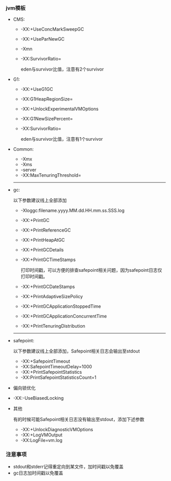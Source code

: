 ### jvm模板
* CMS:
  
  * -XX:+UseConcMarkSweepGC
  
  * -XX:+UseParNewGC
  
  * -Xmn
  
  * -XX:SurvivorRatio=
  
    eden与survivor比值，注意有2个survivor
  
* G1:

  * -XX:+UseG1GC

  * -XX:G1HeapRegionSize=

  * -XX:+UnlockExperimentalVMOptions

  * -XX:G1NewSizePercent=

  * -XX:SurvivorRatio=

    eden与survivor比值，注意有1个survivor

* Common:
  
  * -Xmx
  * -Xms
  * -server
  * -XX:MaxTenuringThreshold=

  ---

* gc:

  以下参数建议线上全部添加

  * -Xloggc:filename.yyyy.MM.dd.HH.mm.ss.SSS.log

  * -XX:+PrintGC

  * -XX:+PrintReferenceGC

  * -XX:+PrintHeapAtGC

  * -XX:+PrintGCDetails

  * -XX:+PrintGCTimeStamps

    打印时间戳，可以方便的排查safepoint相关问题，因为safepoint日志仅打印时间戳。

  * -XX:+PrintGCDateStamps

  * -XX:+PrintAdaptiveSizePolicy

  * -XX:+PrintGCApplicationStoppedTime

  * -XX:+PrintGCApplicationConcurrentTime

  * -XX:+PrintTenuringDistribution

  ---

* safepoint:

  以下参数建议线上全部添加，Safepoint相关日志会输出至stdout

  * -XX:+SafepointTimeout
  * -XX:SafepointTimeoutDelay=1000
  * -XX:+PrintSafepointStatistics
  * -XX:PrintSafepointStatisticsCount=1

* 偏向锁优化
  
* -XX:-UseBiasedLocking
  
* 其他

  有的时候可能Safepoint相关日志没有输出至stdout，添加下述参数

  * -XX:+UnlockDiagnosticVMOptions
  * -XX:+LogVMOutput
  * -XX:LogFile=vm.log

### 注意事项

* stdout和stderr记得重定向到某文件，加时间戳以免覆盖
* gc日志加时间戳以免覆盖

